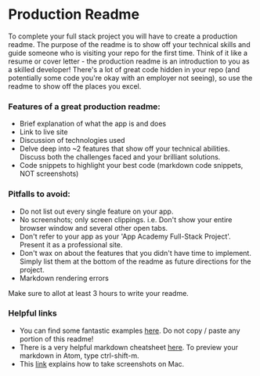 # Production Readme

To complete your full stack project you will have to create a production
readme.  The purpose of the readme is to show off your technical skills
and guide someone who is visiting your repo for the first time.  Think
of it like a resume or cover letter - the production readme is an
introduction to you as a skilled developer!  There's a lot of great code
hidden in your repo (and potentially some code you're okay with an
employer not seeing), so use the readme to show off the places you
excel.    

### Features of a great production readme:
* Brief explanation of what the app is and does
* Link to live site
* Discussion of technologies used
* Delve deep into ~2 features that show off your technical abilities.
  Discuss both the challenges faced and your brilliant solutions.    
* Code snippets to highlight your best code (markdown code snippets, NOT
screenshots)


### Pitfalls to avoid:
* Do not list out every single feature on your app.
* No screenshots; only screen clippings.  i.e.  Don't show your entire
browser window and several other open tabs.
* Don't refer to your app as your 'App Academy Full-Stack Project'.
Present it as a professional site.
* Don't wax on about the features that you didn't have time to
implement.  Simply list them at the bottom of the readme as future
directions for the project.   
* Markdown rendering errors

Make sure to allot at least 3 hours to write your readme.


### Helpful links
* You can find some fantastic examples [here][readme_examples].  Do not copy /
paste any portion of this readme!
* There is a very helpful markdown cheatsheet
[here][markdown-cheatsheet]. To preview your markdown in Atom, type
ctrl-shift-m.
* This [link][screenshots] explains how to take screenshots on Mac.


[screenshots]: https://support.apple.com/en-us/HT201361
[readme_examples]: https://github.com/matiassingers/awesome-readme
[markdown-cheatsheet]: https://github.com/adam-p/markdown-here/wiki/Markdown-Cheatsheet
